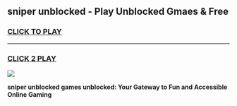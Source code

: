 
## sniper unblocked - Play Unblocked Gmaes & Free
<h3>
<a href="https://news.freeplayer.one?title=sniper_unblocked&ref=16F">CLICK TO PLAY</a></h3>
<hr>

<h3>
<a href="https://news.freeplayer.one?title=sniper_unblocked&ref=16F">CLICK 2 PLAY</a>
  
</h3>

<a href="https://news.freeplayer.one?title=sniper_unblocked&ref=16F/"><img src="https://clearcache.store/games.png"></a>


**sniper unblocked games unblocked: Your Gateway to Fun and Accessible Online Gaming**
